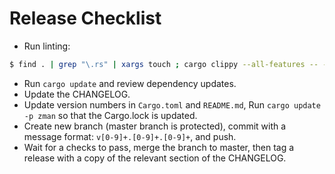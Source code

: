 # Release Checklist

- Run linting:

``` bash
$ find . | grep "\.rs" | xargs touch ; cargo clippy --all-features -- --deny warnings --deny clippy::pedantic --deny clippy::nursery
```

- Run `cargo update` and review dependency updates.
- Update the CHANGELOG.
- Update version numbers in `Cargo.toml` and `README.md`, Run `cargo update -p zman` so that the Cargo.lock is updated.
- Create new branch (master branch is protected), commit with a message format: `v[0-9]+.[0-9]+.[0-9]+`, and push.
- Wait for a checks to pass, merge the branch to master, then tag a release with a copy of the relevant section of the CHANGELOG.
